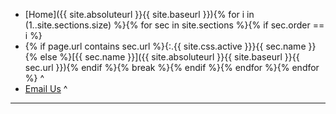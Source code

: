  - [Home]({{ site.absoluteurl }}{{ site.baseurl }}){% for i in (1..site.sections.size) %}{% for sec in site.sections %}{% if sec.order == i %}
 - {% if page.url contains sec.url %}{:.{{ site.css.active }}}{{ sec.name }}{% else %}[{{ sec.name }}]({{ site.absoluteurl }}{{ site.baseurl }}{{ sec.url }}){% endif %}{% break %}{% endif %}{% endfor %}{% endfor %}
^
 - [Email Us](mailto:gdavis@teletekinc.com)
^
* * *
